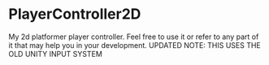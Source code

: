 # PlayerController2D
My 2d platformer player controller. Feel free to use it or refer to any part of it that may help you in your development.
UPDATED NOTE: THIS USES THE OLD UNITY INPUT SYSTEM
